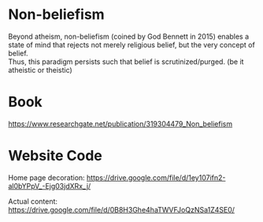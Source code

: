 Non-beliefism
==================

Beyond atheism, non-beliefism (coined by God Bennett in 2015) enables a state of mind that rejects not merely religious belief, but the very concept of belief.   
Thus, this paradigm persists such that belief is scrutinized/purged. (be it atheistic or theistic)  



Book
==================
https://www.researchgate.net/publication/319304479_Non_beliefism



Website Code
==================
Home page decoration: https://drive.google.com/file/d/1ey107ifn2-al0bYPpV_-Ejg03jdXRx_j/

Actual content: https://drive.google.com/file/d/0B8H3Ghe4haTWVFJoQzNSa1Z4SE0/
